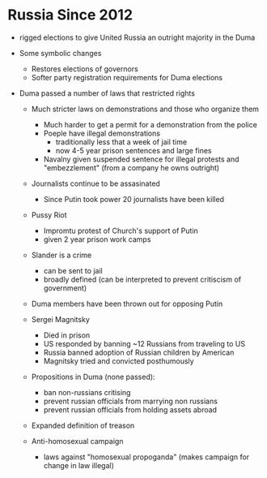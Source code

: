 Russia Since 2012
=================

-   rigged elections to give United Russia an outright majority in the
    Duma
-   Some symbolic changes
    -   Restores elections of governors
    -   Softer party registration requirements for Duma elections

-   Duma passed a number of laws that restricted rights
    -   Much stricter laws on demonstrations and those who organize them
        -   Much harder to get a permit for a demonstration from the
            police
        -   Poeple have illegal demonstrations
            -   traditionally less that a week of jail time
            -   now 4-5 year prison sentences and large fines
        -   Navalny given suspended sentence for illegal protests and
            "embezzlement" (from a company he owns outright)

    -   Journalists continue to be assasinated
        -   Since Putin took power 20 journalists have been killed

    -   Pussy Riot
        -   Impromtu protest of Church's support of Putin
        -   given 2 year prison work camps

    -   Slander is a crime
        -   can be sent to jail
        -   broadly defined (can be interpreted to prevent critiscism of
            government)

    -   Duma members have been thrown out for opposing Putin
    -   Sergei Magnitsky
        -   Died in prison
        -   US responded by banning \~12 Russians from traveling to US
        -   Russia banned adoption of Russian children by American
        -   Magnitsky tried and convicted posthumously

    -   Propositions in Duma (none passed):
        -   ban non-russians critising
        -   prevent russian officials from marrying non russians
        -   prevent russian officials from holding assets abroad

    -   Expanded definition of treason
    -   Anti-homosexual campaign
        -   laws against "homosexual propoganda" (makes campaign for
            change in law illegal)
